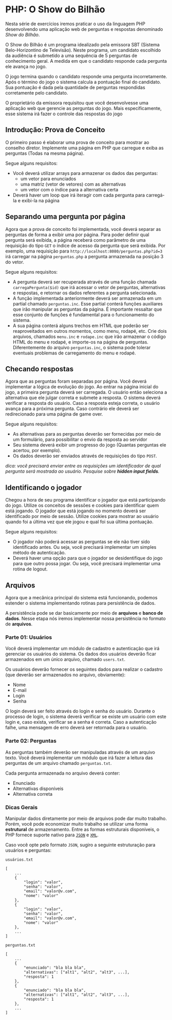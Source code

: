 # PHP: O Show do Bilhão

Nesta série de exercícios iremos praticar o uso da linguagem PHP desenvolvendo uma aplicação web de perguntas e respostas denominado *Show do Bilhão*.

O Show do Bilhão é um programa idealizado pela emissora SBT (Sistema Belo-Horizontino de Televisão). Neste programa, um candidato escolhido da audiência é submetido a uma sequência de 5 perguntas de conhecimento geral. A medida em que o candidato responde cada pergunta ele avança no jogo. 

O jogo termina quando o candidato responde uma pergunta incorretamente. Após o término do jogo o sistema calcula a pontuação final do candidato. Sua pontuação é dada pela quantidade de perguntas respondidas corretamente pelo candidato.

O proprietário da emissora requisitou que você desenvolvesse uma aplicação web que gerencie as perguntas do jogo. Mais especificamente, esse sistema irá fazer o controle das respostas do jogo


## Introdução: Prova de Conceito

O primeiro passo é elaborar uma prova de conceito para mostrar ao conselho diretor. Implemente uma página em PHP que carregue e exiba as perguntas (Todas na mesma página).

Segue alguns requisitos:
* Você deverá utilizar arrays para armazenar os dados das perguntas:
    * um vetor para enunciados
    * uma matriz (vetor de vetores) com as alternativas
    * um vetor com o índice para a alternativa certa
* Deverá haver um loop que irá iteragir com cada pergunta para carregá-la e exibi-la na página

## Separando uma pergunta por página

Agora que a prova de conceito foi implementada, você deverá separar as perguntas de forma a exibir uma por página. Para poder definir qual pergunta será exibida, a página receberá como parâmetro de uma requisição do tipo `GET` o índice de acesso da pergunta que será exibida. Por exemplo, uma requisição para `http://localhost:8080/perguntas.php?id=3` irá carregar na página `perguntas.php` a pergunta armazenada na posição 3 do vetor.

Segue alguns requisitos:
* A pergunta deverá ser recuperada através de uma função chamada `carregaPergunta($id)` que irá acessar o vetor de perguntas, alternativas e respostas, e retornar os dados referentes a pergunta selecionada.
* A função implementada anteriormente deverá ser armazenada em um partial chamado `perguntas.inc`. Esse partial conterá funções auxiliares que irão manipular as perguntas da página. É importante ressaltar que esse conjunto de funções é fundamental para o funcionamento do sistema.
* A sua página conterá alguns trechos em HTML que poderão ser reaproveitados em outros momentos, como menu, rodapé, etc. Crie dois arquivos, chamados `menu.inc` e `rodape.inc` que irão armazenar o código HTML do menu e rodapé, e importe-os na página de perguntas. Diferentemente do arquivo `perguntas.inc`, o sistema pode tolerar eventuais problemas de carregamento do menu e rodapé.

## Checando respostas

Agora que as perguntas foram separadas por página. Você deverá implementar a lógica de evolução do jogo. Ao entrar na página inicial do jogo, a primeira pergunta deverá ser carregada. O usuário então seleciona a alternativa que ele julgar correta e submete a resposta. O sistema deverá verificar a resposta do usuário. Caso a resposta esteja correta, o usuário avança para a próxima pergunta. Caso contrário ele deverá ser redirecionado para uma página de game over.

Segue alguns requisitos:
* As alternativas para as perguntas deverão ser fornecidas por meio de um formulário, para possibilitar o envio da resposta ao servidor
* Seu sistema deverá exibir um progresso do jogo (Quantas perguntas ele acertou, por exemplo).
* Os dados deverão ser enviados através de requisições do tipo `POST`.

*dica: você precisará enviar entre as requisições um identificador de qual pergunta será mostrada ao usuário. Pesquise sobre __hidden input fields__.*

## Identificando o jogador

Chegou a hora de seu programa identificar o jogador que está participando do jogo. Utilize os conceitos de sessões e cookies para identificar quem está jogando. O jogador que está jogando no momento deverá ser identificado por meio de sessão. Utilize cookies para mostrar ao usuário quando foi a última vez que ele jogou e qual foi sua última pontuação.

Segue alguns requisitos:
* O jogador não poderá acessar as perguntas se ele não tiver sido identificado antes. Ou seja, você precisará implementar um simples método de autenticação.
* Deverá haver uma opção para que o jogador se desidentifique do jogo para que outro possa jogar. Ou seja, você precisará implementar uma rotina de logout.

## Arquivos

Agora que a mecânica principal do sistema está funcionando, podemos estender o sistema implementando rotinas para persistência de dados. 

A persistência pode se dar basicamente por meio de **arquivos** e **banco de dados**. Nesse etapa nós iremos implementar nossa persistência no formato de **arquivos**.  

### Parte 01: Usuários

Você deverá implementar um módulo de cadastro e autenticação que irá gerenciar os usuários do sistema. Os dados dos usuários deverão ficar armazenados em um único arquivo, chamado `users.txt`.

Os usuários deverão fornecer os seguintes dados para realizar o cadastro (que deverão ser armazenados no arquivo, obviamente):

* Nome
* E-mail
* Login
* Senha

O login deverá ser feito através do login e senha do usuário. Durante o processo de login, o sistema deverá verificar se existe um usuário com este login e, caso exista, verificar se a senha é correta. Caso a autenticação falhe, uma mensagem de erro deverá ser retornada para o usuário.

### Parte 02: Perguntas

As perguntas também deverão ser manipuladas através de um arquivo texto. Você deverá implementar um módulo que irá fazer a leitura das perguntas de um arquivo chamado `perguntas.txt`.

Cada pergunta armazenada no arquivo deverá conter:

* Enunciado
* Alternativas disponíveis
* Alternativa correta

### Dicas Gerais

Manipular dados diretamente por meio de arquivos pode dar muito trabalho. Porém, você pode economizar muito trabalho se utilizar uma forma **estrutural** de armazenamento. Entre as formas estruturais disponíveis, o PHP fornece suporte nativo para [`JSON`](https://secure.php.net/manual/pt_BR/book.json.php) e [`XML`](https://www.w3schools.com/php/php_xml_simplexml_read.asp).

Caso você opte pelo formato `JSON`, sugiro a seguinte estruturação para usuários e perguntas:

`usuários.txt`

    [   
        ...
        {
            "login": "valor",
            "senha": "valor",
            "email": "valor@v.com",
            "nome": "valor"
        },
        {
            "login": "valor",
            "senha": "valor",
            "email": "valor@v.com",
            "nome": "valor"
        }, 
        ...
    ]

`perguntas.txt`

    [
        ...
        {
            "enunciado": "bla bla bla",
            "alternativas": ["alt1", "alt2", "alt3", ...],
            "resposta": 1
        },
        {
            "enunciado": "bla bla bla",
            "alternativas": ["alt1", "alt2", "alt3", ...],
            "resposta": 1
        },
        ...
    ]
